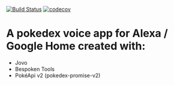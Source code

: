 [![Build Status](https://travis-ci.org/dmarvp/pokedex.svg?branch=master)](https://travis-ci.org/dmarvp/pokedex)
[![codecov](https://codecov.io/gh/dmarvp/pokedex/branch/master/graph/badge.svg)](https://codecov.io/gh/dmarvp/pokedex)

# A pokedex voice app for Alexa / Google Home created with:
- Jovo
- Bespoken Tools
- PokéApi v2 (pokedex-promise-v2)
